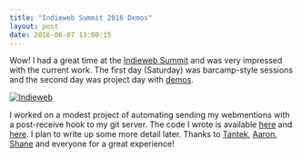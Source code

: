 ```yaml
---
title: "Indieweb Summit 2016 Demos"
layout: post
date: 2016-06-07 13:00:15
---
```

Wow! I had a great time at the [Indieweb Summit](http://2016.indieweb.org/) and was very impressed with the current work.  The first day (Saturday) was barcamp-style sessions and the second day was project day with [demos](http://indiewebcamp.com/2016/Demos).

[![Indieweb](https://c2.staticflickr.com/8/7671/27185430720_7cbabeb9ba_c.jpg)](https://www.flickr.com/photos/tollwerk/27185430720/in/album-72157669305156105/)

I worked on a modest project of automating sending my webmentions with a post-receive hook to my git server. The code I wrote is available [here](https://gist.github.com/herestomwiththeweather/c1ec89cb22f6d97feed963b4b32309e3) and [here](https://gist.github.com/herestomwiththeweather/f73dec9fdaa2ed0821594192f4a93cfd). I plan to write up some more detail later.  Thanks to [Tantek](http://tantek.com/), [Aaron](https://aaronparecki.com/), [Shane](https://aaronparecki.com/) and everyone for a great experience!
